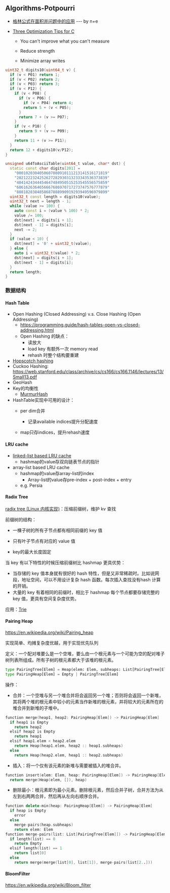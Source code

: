 ## Algorithms-Potpourri

* [格林公式在面积并问题中的应用](https://trinkle23897.github.io/posts/calc-circle-area-union) --- by n+e

* [Three Optimization Tips for C](https://www.slideshare.net/andreialexandrescu1/three-optimization-tips-for-c-15708507)

  * You can't improve what you can't measure

  * Reduce strength

  * Minimize array writes


```c++
uint32_t digits10(uint64_t v) {
  if (v < P01) return 1;
  if (v < P02) return 2;
  if (v < P03) return 3;
  if (v < P12) {
    if (v < P08) {
      if (v < P06) {
        if (v < P04) return 4;
        return 5 + (v < P05);
      }
      return 7 + (v >= P07);
    }
    if (v < P10) {
      return 9 + (v >= P09);
    }
    return 11 + (v >= P11);
  }
  return 12 + digits10(v/P12);
}

unsigned u64ToAsciiTable(uint64_t value, char* dst) {
  static const char digits[201] =
    "0001020304050607080910111213141516171819"
    "2021222324252627282930313233343536373839"
    "4041424344454647484950515253545556575859"
    "6061626364656667686970717273747576777879"
    "8081828384858687888990919293949596979899"
  uint32_t const length = digits10(value);
  uint32_t next = length - 1;
  while (value >= 100) {
    auto const i = (value % 100) * 2;
    value /= 100;
    dst[next] = digits[i + 1];
    dst[next - 1] = digits[i];
    next -= 2;
  }
  if (value < 10) {
    dst[next] = '0' + uint32_t(value);
  } else {
    auto i = uint32_t(value) * 2;
    dst[next] = digits[i + 1];
    dst[next - 1] = digits[i];
  }
  return length;
}
```

### 数据结构

#### Hash Table

* Open Hashing (Closed Addressing) v.s. Close Hashing (Open Addressing)
  * https://programming.guide/hash-tables-open-vs-closed-addressing.html
  * Open Hashing 的缺点：
    * 读放大
    * load key 有额外一次 memory read
    * rehash 时整个结构要重建
* [Hopscotch hashing](https://en.wikipedia.org/wiki/Hopscotch_hashing)
* Cuckoo Hashing: https://web.stanford.edu/class/archive/cs/cs166/cs166.1146/lectures/13/Small13.pdf
* GeoHash
* Key的均衡性
  * [MurmurHash](https://github.com/aappleby/smhasher/blob/master/src/MurmurHash3.cpp)
* HashTable实现中可用的设计：
  * per dim合并
    * 记录available indices提升分配速度
  
  * map只存indices，提升rehash速度
  


#### LRU cache

* [linked-list based LRU cache](https://krishankantsinghal.medium.com/my-first-blog-on-medium-583159139237)
  * hashmap的value存双向链表节点的指针
* array-list based LRU cache
  * hashmap的value存array-list的index
    * Array-list的value存pre-index + post-index + entry
  * e.g. Persia

#### Radix Tree

[radix tree (Linux 内核实现)](https://lwn.net/Articles/175432/)：压缩前缀树，维护 kv 查找

前缀树的结构：

* 一棵子树的所有子节点都有相同前缀的 key 值

* 只有叶子节点有对应的 value 值

* key的最大长度固定

当 key 有以下特性的时候压缩前缀树比 hashmap 更具优势：

* 当存储的 key 值本身就有很好的 hash 特性，但是又非常稀疏时。比如说网段，地址空间，可以不用设计复杂 hash 函数。每次插入查找没有hash 计算的开销。
* 大量的 key 有着相同的前缀时，相比于 hashmap 每个节点都要存储完整的 key 值，更具有空间复杂度优势。

应用：[Trie](https://en.wikipedia.org/wiki/Trie)

#### Pairing Heap

https://en.wikipedia.org/wiki/Pairing_heap

实现简单、均摊复杂度优越，用于实现优先队列

定义：一个配对堆要么是一个空堆，要么由一个根元素与一个可能为空的配对堆子树列表所组成。所有子树的根元素都大于该堆的根元素。

```python
type PairingTree[Elem] = Heap(elem: Elem, subheaps: List[PairingTree[Elem]])
type PairingHeap[Elem] = Empty | PairingTree[Elem]
```

操作：

* 合并：一个空堆与另一个堆合并将会返回另一个堆；否则将会返回一个新堆，其将两个堆的根元素中较小的元素当作新堆的根元素，并将较大的元素所在的堆合并到新堆的子堆中。

```C++
function merge(heap1, heap2: PairingHeap[Elem]) -> PairingHeap[Elem]
  if heap1 is Empty
    return heap2
  elsif heap2 is Empty
    return heap1
  elsif heap1.elem < heap2.elem
    return Heap(heap1.elem, heap2 :: heap1.subheaps)
  else
    return Heap(heap2.elem, heap1 :: heap2.subheaps)
```

* 插入：将一个仅有该元素的新堆与需要被插入的堆合并。

```c++
function insert(elem: Elem, heap: PairingHeap[Elem]) -> PairingHeap[Elem]
  return merge(Heap(elem, []), heap)
```

* 删除最小：根元素即为最小元素。删除根元素，然后合并子树，合并方法为从左到右两两合并，然后再从左向右顺序合并。

```c++
function delete-min(heap: PairingHeap[Elem]) -> PairingHeap[Elem]
  if heap is Empty
    error
  else
    merge-pairs(heap.subheaps)
    return elem: Elem
function merge-pairs(list: List[PairingTree[Elem]]) -> PairingHeap[Elem]
  if length(list) == 0
    return Empty
  elsif length(list) == 1
    return list[0]
  else
    return merge(merge(list[0], list[1]), merge-pairs(list[2..]))
```

#### BloomFilter

https://en.wikipedia.org/wiki/Bloom_filter
